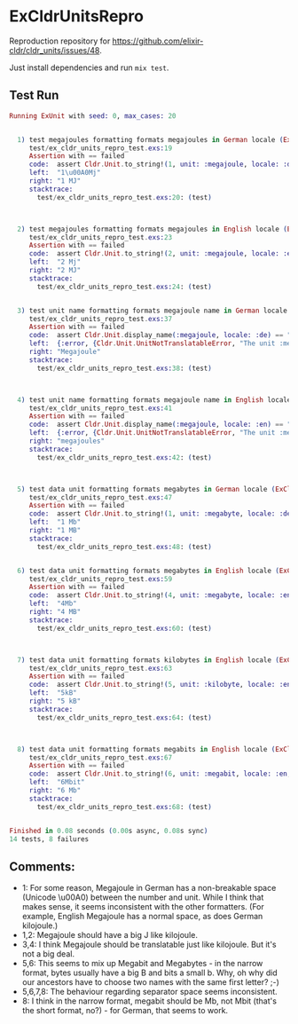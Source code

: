 # ExCldrUnitsRepro

Reproduction repository for https://github.com/elixir-cldr/cldr_units/issues/48.

Just install dependencies and run `mix test`.

## Test Run

```elixir
Running ExUnit with seed: 0, max_cases: 20


  1) test megajoules formatting formats megajoules in German locale (ExCldrUnitsReproTest)
     test/ex_cldr_units_repro_test.exs:19
     Assertion with == failed
     code:  assert Cldr.Unit.to_string!(1, unit: :megajoule, locale: :de, style: :short) == "1 MJ"
     left:  "1\u00A0Mj"
     right: "1 MJ"
     stacktrace:
       test/ex_cldr_units_repro_test.exs:20: (test)



  2) test megajoules formatting formats megajoules in English locale (ExCldrUnitsReproTest)
     test/ex_cldr_units_repro_test.exs:23
     Assertion with == failed
     code:  assert Cldr.Unit.to_string!(2, unit: :megajoule, locale: :en, style: :short) == "2 MJ"
     left:  "2 Mj"
     right: "2 MJ"
     stacktrace:
       test/ex_cldr_units_repro_test.exs:24: (test)


  3) test unit name formatting formats megajoule name in German locale (ExCldrUnitsReproTest)
     test/ex_cldr_units_repro_test.exs:37
     Assertion with == failed
     code:  assert Cldr.Unit.display_name(:megajoule, locale: :de) == "Megajoule"
     left:  {:error, {Cldr.Unit.UnitNotTranslatableError, "The unit :megajoule is not translatable"}}
     right: "Megajoule"
     stacktrace:
       test/ex_cldr_units_repro_test.exs:38: (test)



  4) test unit name formatting formats megajoule name in English locale (ExCldrUnitsReproTest)
     test/ex_cldr_units_repro_test.exs:41
     Assertion with == failed
     code:  assert Cldr.Unit.display_name(:megajoule, locale: :en) == "megajoules"
     left:  {:error, {Cldr.Unit.UnitNotTranslatableError, "The unit :megajoule is not translatable"}}
     right: "megajoules"
     stacktrace:
       test/ex_cldr_units_repro_test.exs:42: (test)



  5) test data unit formatting formats megabytes in German locale (ExCldrUnitsReproTest)
     test/ex_cldr_units_repro_test.exs:47
     Assertion with == failed
     code:  assert Cldr.Unit.to_string!(1, unit: :megabyte, locale: :de, style: :narrow) == "1 MB"
     left:  "1 Mb"
     right: "1 MB"
     stacktrace:
       test/ex_cldr_units_repro_test.exs:48: (test)


  6) test data unit formatting formats megabytes in English locale (ExCldrUnitsReproTest)
     test/ex_cldr_units_repro_test.exs:59
     Assertion with == failed
     code:  assert Cldr.Unit.to_string!(4, unit: :megabyte, locale: :en, style: :narrow) == "4 MB"
     left:  "4Mb"
     right: "4 MB"
     stacktrace:
       test/ex_cldr_units_repro_test.exs:60: (test)



  7) test data unit formatting formats kilobytes in English locale (ExCldrUnitsReproTest)
     test/ex_cldr_units_repro_test.exs:63
     Assertion with == failed
     code:  assert Cldr.Unit.to_string!(5, unit: :kilobyte, locale: :en, style: :narrow) == "5 kB"
     left:  "5kB"
     right: "5 kB"
     stacktrace:
       test/ex_cldr_units_repro_test.exs:64: (test)



  8) test data unit formatting formats megabits in English locale (ExCldrUnitsReproTest)
     test/ex_cldr_units_repro_test.exs:67
     Assertion with == failed
     code:  assert Cldr.Unit.to_string!(6, unit: :megabit, locale: :en, style: :narrow) == "6 Mb"
     left:  "6Mbit"
     right: "6 Mb"
     stacktrace:
       test/ex_cldr_units_repro_test.exs:68: (test)


Finished in 0.08 seconds (0.00s async, 0.08s sync)
14 tests, 8 failures
```

## Comments:

- 1: For some reason, Megajoule in German has a non-breakable space (Unicode \u00A0) between the number and unit. While I think that makes sense, it seems inconsistent with the other formatters. (For example, English Megajoule has a normal space, as does German kilojoule.)
- 1,2: Megajoule should have a big J like kilojoule.
- 3,4: I think Megajoule should be translatable just like kilojoule. But it's not a big deal.
- 5,6: This seems to mix up Megabit and Megabytes - in the narrow format, bytes usually have a big B and bits a small b. Why, oh why did our ancestors have to choose two names with the same first letter? ;-)
- 5,6,7,8: The behaviour regarding separator space seems inconsistent.
- 8: I think in the narrow format, megabit should be Mb, not Mbit (that's the short format, no?) - for German, that seems to work.
